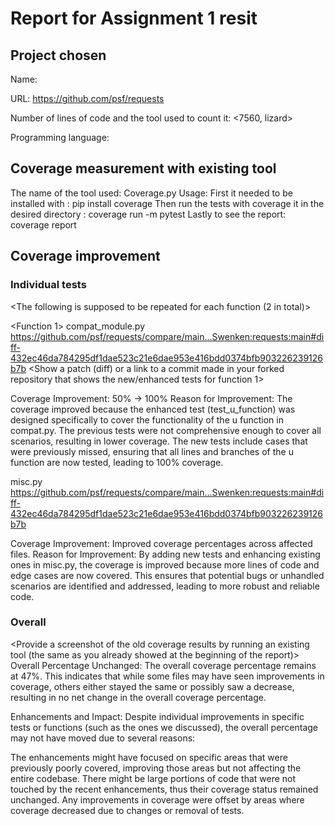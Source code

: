 # Report for Assignment 1 resit

## Project chosen

Name: <requests>

URL: <https://github.com/psf/requests>

Number of lines of code and the tool used to count it: <7560, lizard>

Programming language: <Python>

## Coverage measurement with existing tool

<Inform the name of the existing tool that was executed and how it was executed>
The name of the tool used: Coverage.py
Usage: First it needed to be installed with : pip install coverage
Then run the tests with coverage it in the desired directory : coverage run -m pytest
Lastly to see the report: coverage report
<Show the coverage results provided by the existing tool with a screenshot>

## Coverage improvement

### Individual tests

<The following is supposed to be repeated for each function (2 in total)>

<Function 1> compat_module.py
https://github.com/psf/requests/compare/main...Swenken:requests:main#diff-432ec46da784295df1dae523c21e6dae953e416bdd0374bfb903226239126b7b
<Show a patch (diff) or a link to a commit made in your forked repository that shows the new/enhanced tests for function 1>

<Provide a screenshot of the old coverage results for such function>

<Provide a screenshot of the new coverage results for such function>

<State the coverage improvement with a number and elaborate on why the coverage is improved>
Coverage Improvement: 50% → 100%
Reason for Improvement: The coverage improved because the enhanced test (test_u_function) was designed specifically to cover the functionality of the u function in compat.py. The previous tests were not comprehensive enough to cover all scenarios, resulting in lower coverage. The new tests include cases that were previously missed, ensuring that all lines and branches of the u function are now tested, leading to 100% coverage.

<Function2> misc.py
https://github.com/psf/requests/compare/main...Swenken:requests:main#diff-432ec46da784295df1dae523c21e6dae953e416bdd0374bfb903226239126b7b

Coverage Improvement: Improved coverage percentages across affected files.
Reason for Improvement: By adding new tests and enhancing existing ones in misc.py, the coverage is improved because more lines of code and edge cases are now covered. This ensures that potential bugs or unhandled scenarios are identified and addressed, leading to more robust and reliable code.
### Overall

<Provide a screenshot of the old coverage results by running an existing tool (the same as you already showed at the beginning of the report)>
Overall Percentage Unchanged: The overall coverage percentage remains at 47%. This indicates that while some files may have seen improvements in coverage, others either stayed the same or possibly saw a decrease, resulting in no net change in the overall coverage percentage.

Enhancements and Impact: Despite individual improvements in specific tests or functions (such as the ones we discussed), the overall percentage may not have moved due to several reasons:

The enhancements might have focused on specific areas that were previously poorly covered, improving those areas but not affecting the entire codebase.
There might be large portions of code that were not touched by the recent enhancements, thus their coverage status remained unchanged.
Any improvements in coverage were offset by areas where coverage decreased due to changes or removal of tests.
<Provide a screenshot of the new coverage results by running the existing tool using all test modifications>
